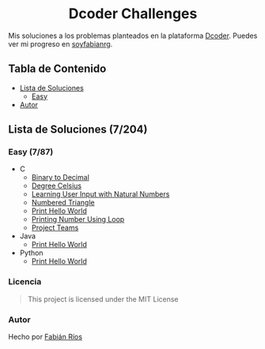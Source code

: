 <h1 align="center" id="title"> Dcoder Challenges </h1>

Mis soluciones a los problemas planteados en la plataforma [Dcoder](https://code.dcoder.tech/). Puedes ver mi progreso en [soyfabianrg](https://code.dcoder.tech/profile/soyfabianrg).

## Tabla de Contenido

- [Lista de Soluciones](#lista-de-soluciones-7204)
    - [Easy](#easy-787)
- [Autor](#autor)

## Lista de Soluciones (7/204)

### Easy (7/87)

- C
    - [Binary to Decimal](./Easy/C/Binary-to-Decimal.c)
    - [Degree Celsius](./Easy/C/Degree-Celsius.c)
    - [Learning User Input with Natural Numbers](./Easy/C/Learning-User-Input-with-Natural-Numbers.c)
    - [Numbered Triangle](./Easy/C/Numbered-Triangle.c)
    - [Print Hello World](./Easy/C/Print-Hello-World.c)
    - [Printing Number Using Loop](./Easy/C/Printing-Number-Using-Loop.c)
    - [Project Teams](./Easy/C/Project-Teams.c)
- Java
    - [Print Hello World](./Easy/Java/Print-Hello-World.java)
- Python
    - [Print Hello World](./Easy/Python/Print-Hello-World.py)

### Licencia

> This project is licensed under the MIT License

### Autor
Hecho por [Fabián Ríos](https://www.linkedin.com/in/soyfabianrg/)